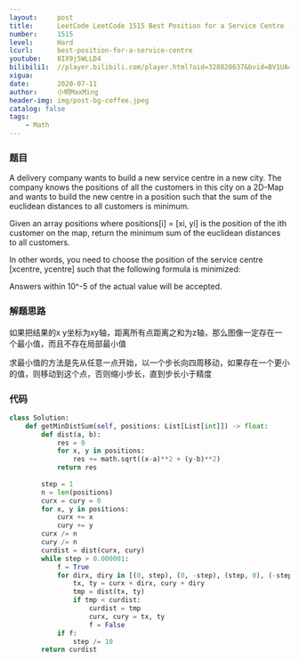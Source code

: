 ```yaml
---
layout:     post
title:      LeetCode LeetCode 1515 Best Position for a Service Centre (Python)
number:     1515
level:      Hard
lcurl:      best-position-for-a-service-centre
youtube:    8IX9j5WLLD4
bilibili1:  //player.bilibili.com/player.html?aid=328828637&bvid=BV1UA411e7PC&cid=211645831&page=1
xigua:      
date:       2020-07-11
author:     小明MaxMing
header-img: img/post-bg-coffee.jpeg
catalog: false
tags:
    - Math
---
```


### 题目

A delivery company wants to build a new service centre in a new city. The company knows the positions of all the customers in this city on a 2D-Map and wants to build the new centre in a position such that the sum of the euclidean distances to all customers is minimum.

Given an array positions where positions[i] = [xi, yi] is the position of the ith customer on the map, return the minimum sum of the euclidean distances to all customers.

In other words, you need to choose the position of the service centre [xcentre, ycentre] such that the following formula is minimized:

Answers within 10^-5 of the actual value will be accepted.

### 解题思路

如果把结果的x y坐标为xy轴，距离所有点距离之和为z轴，那么图像一定存在一个最小值，而且不存在局部最小值

求最小值的方法是先从任意一点开始，以一个步长向四周移动，如果存在一个更小的值，则移动到这个点，否则缩小步长，直到步长小于精度

### 代码
```python
class Solution:
    def getMinDistSum(self, positions: List[List[int]]) -> float:
        def dist(a, b):
            res = 0
            for x, y in positions:
                res += math.sqrt((x-a)**2 + (y-b)**2)
            return res
        
        step = 1
        n = len(positions)
        curx = cury = 0
        for x, y in positions:
            curx += x
            cury += y
        curx /= n
        cury /= n
        curdist = dist(curx, cury)
        while step > 0.000001:
            f = True
            for dirx, diry in [(0, step), (0, -step), (step, 0), (-step, 0)]:
                tx, ty = curx + dirx, cury + diry
                tmp = dist(tx, ty)
                if tmp < curdist:
                    curdist = tmp
                    curx, cury = tx, ty
                    f = False
            if f:
                step /= 10
        return curdist
```
